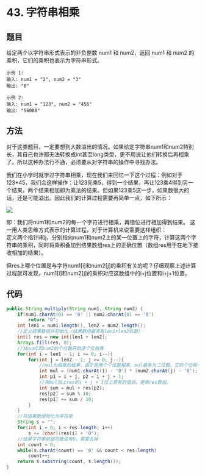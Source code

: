 # 43. 字符串相乘

## 题目
给定两个以字符串形式表示的非负整数 num1 和 num2，返回 num1 和 num2 的乘积，它们的乘积也表示为字符串形式。

    示例 1:
    输入: num1 = "2", num2 = "3"
    输出: "6"

    示例 2:
    输入: num1 = "123", num2 = "456"
    输出: "56088"

## 方法
对于这类题目，一定要想到大数溢出的情况。如果给定字符串num1和num2特别长，其自己也许都无法转换成int甚至long类型，更不用说让他们转换后再相乘了。所以这种办法行不通，必须要从对字符串的操作中寻找办法。

我们在小学时就学过字符串相乘，现在我们来回忆一下这个过程：例如对于123*45，我们会这样操作：让123先乘5，得到一个结果，再让123乘4得到另一个结果，两个结果相加即为乘法的结果。但如果123乘5这一步，如果数很大的话，还是可能溢出。因此我们的计算过程需要再简单一点，如下所示：

![](https://github.com/wyh317/Leetcode/blob/master/%E5%AD%97%E7%AC%A6%E4%B8%B2/43.%E5%9B%BE1.png)

即：我们将num1和num2的每一个字符进行相乘，再错位进行相加得到结果。
这一用人类思维方式表示的计算过程，对于计算机来说需要这样组织：  
定义两个指针i和j，分别指向num1和num2上的某一位置上的字符，计算这两个字符串的乘积，同时将乘积叠加到结果数组res上的正确位置（数组res用于在地下接收相加的结果）。

但res上哪个位置是与字符num1[i]和num2[j]的乘积有关的呢？仔细观察上述计算过程就可发现，num1[i]和num2[j]的乘积对应这数组中的i+j位置和i+j+1位置。

## 代码
```java
public String multiply(String num1, String num2) {
    if(num1.charAt(0) == '0' || num2.charAt(0) == '0')
        return "0";
    int len1 = num1.length(), len2 = num2.length();
    //定义结果数组并初始化（结果数组最多有len1+len2位数）
    int[] res = new int[len1 + len2];
    Arrays.fill(res, 0);
    //从num1和num2的个位数开始逐个位相乘
    for(int i = len1 - 1; i >= 0; i--){
        for(int j = len2 - 1; j >= 0; j--){
            //mul为相乘的结果，由于是两个个位数相乘，mul最多为二位数。它的个位和十位分别影响res的i+j+1位和i+j位
            int mul = (num1.charAt(i) - '0') * (num2.charAt(j) - '0');
            int p1 = i + j, p2 = i + j + 1;
            //用mul加上res的i + j + 1位上原有的值后，更新res数组。
            int sum = mul + res[p2];
            res[p2] = sum % 10;
            res[p1] += sum / 10;
        }
    }
    //将结果数组转化为字符串
    String s = "";
    for(int i = 0; i < res.length; i++)
        s += (char)(res[i] + '0');
    //结果字符串前缀可能会有0，需要去掉
    int count = 0;
    while(s.charAt(count) == '0' && count < res.length)
        count++;
    return s.substring(count, s.length());
}
```
